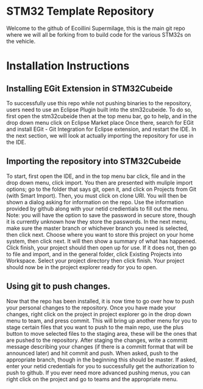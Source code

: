 # STM32 Template Repository

Welcome to the github of Ecoillini Supermilage, this is the main git repo where we will all be forking from to build code for the various STM32s on the vehicle.

# Installation Instructions

## Installing EGit Extension in STM32Cubeide
To successfully use this repo while not pushing binaries to the repository, users need to use an Eclipse Plugin built into the stm32cubeide.
To do so, first open the stm32cubeide then at the top menu bar, go to help, and in the drop down menu click on Eclipse Market place
Once there, search for EGit and install EGit - Git Integration for Eclipse extension, and restart the IDE.
In the next section, we will look at actually importing the repository for use in the IDE.

## Importing the repository into STM32Cubeide
To start, first open the IDE, and in the top menu bar click, file and in the drop down menu, click import.
You then are presented with muliple import options; go to the folder that says git, open it, and click on Projects from Git (with Smart Import).
Then, you must click on clone URI.
You will then be shown a dialog asking for information on the repo. Use the information provided by github along with your netid credientials to fill out the menu.
Note: you will have the option to save the password in secure store, though it is currently unknown how they store the passwords.
In the next menu, make sure the master branch or whichever branch you need is selected, then click next.
Choose where you want to store this project on your home system, then click next.
It will then show a summary of what has happened. Click finish, your project should then open up for use.
If it does not, then go to file and import, and in the general folder, click Existing Projects into Workspace.
Select your project directory then click finish. Your project should now be in the project explorer ready for you to open.

## Using git to push changes.
Now that the repo has been installed, it is now time to go over how to push your personal changes to the repository.
Once you have made your changes, right click on the project in project explorer go in the drop down menu to team, and press commit.
This will bring up another menu for you to stage certain files that you want to push to the main repo, use the plus button to move selected files to the staging area, these will be the ones that are pushed to the repository.
After staging the changes, write a committ message describing your changes (if there is a committ format that will be announced later) and hit commit and push.
When asked, push to the appropriate branch, though in the beginning this should be master.
If asked, enter your netid credentials for you to successfully get the authorization to push to github.
If you ever need more advanced pushing menus, you can right click on the project and go to teams and the appropriate menu.
